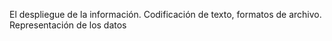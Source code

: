 El despliegue de la información. Codificación de texto, formatos de archivo. Representación de los datos